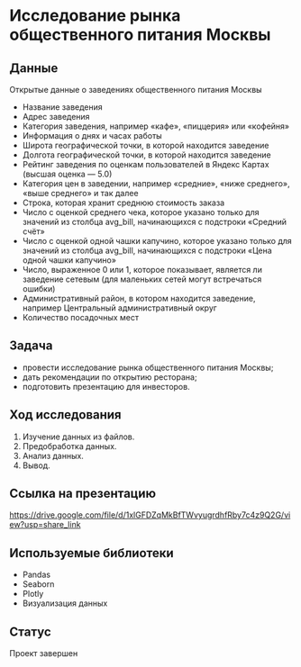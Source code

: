 # Исследование рынка общественного питания Москвы
## Данные
Открытые данные о заведениях общественного питания Москвы

- Название заведения
- Адрес заведения
- Категория заведения, например «кафе», «пиццерия» или «кофейня»
- Информация о днях и часах работы
- Широта географической точки, в которой находится заведение
- Долгота географической точки, в которой находится заведение
- Рейтинг заведения по оценкам пользователей в Яндекс Картах (высшая оценка — 5.0)
- Категория цен в заведении, например «средние», «ниже среднего», «выше среднего» и так далее
- Строка, которая хранит среднюю стоимость заказа
- Число с оценкой среднего чека, которое указано только для значений из столбца avg_bill, начинающихся с подстроки «Средний счёт»
- Число с оценкой одной чашки капучино, которое указано только для значений из столбца avg_bill, начинающихся с подстроки «Цена одной чашки капучино»
- Число, выраженное 0 или 1, которое показывает, является ли заведение сетевым (для маленьких сетей могут встречаться ошибки)
- Административный район, в котором находится заведение, например Центральный административный округ
- Количество посадочных мест

## Задача
- провести исследование рынка общественного питания Москвы;
- дать рекомендации по открытию ресторана;
- подготовить презентацию для инвесторов.

## Ход исследования
 1. Изучение данных из файлов.
 2. Предобработка данных.
 3. Анализ данных.
 4. Вывод.
 
 ##  Ссылка на презентацию
 https://drive.google.com/file/d/1xlGFDZqMkBfTWvyugrdhfRby7c4z9Q2G/view?usp=share_link
 
 ## Используемые библиотеки
- Pandas
- Seaborn
- Plotly
- Визуализация данных

## Статус
Проект завершен
